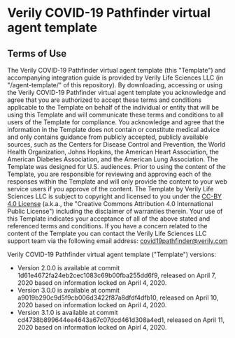 # Verily COVID-19 Pathfinder virtual agent template
## Terms of Use 

The Verily COVID-19 Pathfinder virtual agent template (this "Template") and 
accompanying integration guide is provided by Verily Life Sciences LLC 
(in "/agent-template/" of this repository). By downloading, accessing or using 
the Verily COVID-19 Pathfinder virtual agent template you acknowledge and agree 
that you are authorized to accept these terms and conditions applicable to the 
Template on behalf of the individual or entity that will be using this Template 
and will communicate these terms and conditions to all users of the Template for 
compliance. You acknowledge and agree that the information in the Template does 
not contain or constitute medical advice and only contains guidance from 
publicly accepted, publicly available sources, such as the Centers for Disease 
Control and Prevention, the World Health Organization, Johns Hopkins, the 
American Heart Association, the American Diabetes Association, and the American 
Lung Association.  The Template was designed for U.S. audiences. Prior to using 
the content of the Template, you are responsible for reviewing and approving 
each of the responses within the Template and will only provide the content to 
your web service users if you approve of the content. The Template by Verily 
Life Sciences LLC is subject to copyright and licensed to you under the [CC-BY 
4.0 License](/agent-template/LICENSE) (a.k.a., the "Creative Commons Attribution 
4.0 International Public License") including the disclaimer of warranties 
therein. Your use of this Template indicates your acceptance of all of the above 
stated and referenced terms and conditions. If you have a concern related to the 
content of the Template you can contact the Verily Life Sciences LLC support 
team via the following email address: 
[covid19pathfinder@verily.com](mailto:covid19pathfinder@verily.com)

Verily COVID-19 Pathfinder virtual agent template ("Template") versions:
* Version 2.0.0 is available at commit 1d61e4672fa24eb2cec1083c69b00fba255dd6f9, 
released on April 7, 2020 based on information locked on April 4, 2020. 
* Version 3.0.0 is available at commit a9019b290c9d5f9cb006d3422f87a8dfdf4dfb10, 
released on April 10, 2020 based on information locked on April 4, 2020. 
* Version 3.1.0 is available at commit cd4738b899644ee4643a67c07dcd461d308a4ed1,
released on April 11, 2020 based on information locked on Apirl 4, 2020.



